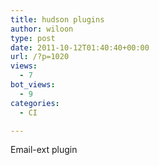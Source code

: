 ```yaml
---
title: hudson plugins
author: wiloon
type: post
date: 2011-10-12T01:40:40+00:00
url: /?p=1020
views:
  - 7
bot_views:
  - 9
categories:
  - CI

---
```

Email-ext plugin


